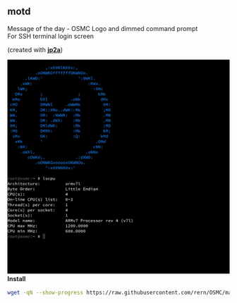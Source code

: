 motd
---

Message of the day - OSMC Logo and dimmed command prompt  
For SSH terminal login screen  

(created with [**jp2a**](https://github.com/cslarsen/jp2a))  

![motd](https://raw.githubusercontent.com/rern/OSMC/master/motd/motdo.png)  
**Install**  
```sh
wget -qN --show-progress https://raw.githubusercontent.com/rern/OSMC/master/motd/install.sh; chmod +x install.sh; ./install.sh
```
